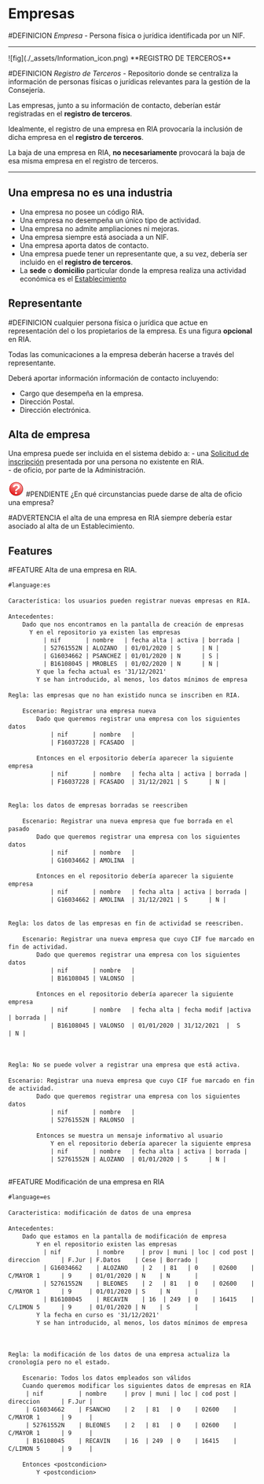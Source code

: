 # Empresas

#DEFINICION *Empresa -* Persona física o jurídica identificada por un NIF.

<hr>
![fig](./_assets/Information_icon.png)  **REGISTRO DE TERCEROS** 

#DEFINICION *Registro de Terceros -* Repositorio donde se centraliza la información de personas físicas o jurídicas relevantes para la gestión de la Consejería.
 
Las empresas, junto a su información de contacto, deberían estár registradas en el **registro de terceros**.

Idealmente, el registro de una empresa en RIA provocaría la inclusión de dicha empresa en el **registro de terceros**.

La baja de una empresa en RIA, **no necesariamente** provocará la baja de esa misma empresa en el registro de terceros.

<hr>


## Una empresa no es una industria
* Una empresa no posee un código RIA.
* Una empresa no desempeña un único tipo de actividad.
* Una empresa no admite ampliaciones ni mejoras.
* Una empresa siempre está asociada a un NIF.
* Una empresa aporta datos de contacto.
* Una empresa puede tener un representante que, a su vez, debería ser incluido en el **registro de terceros**.
* La **sede** o **domicilio** particular donde la empresa realiza una actividad económica es el  [Establecimiento](Establecimientos)


## Representante
#DEFINICION cualquier persona física o jurídica que actue en representación del o los propietarios de la empresa. Es una figura **opcional** en RIA.

Todas las comunicaciones a la empresa deberán hacerse a través del representante.

Deberá aportar información información de contacto incluyendo:
- Cargo que desempeña en la empresa.
- Dirección Postal.
- Dirección electrónica.



## Alta de empresa
Una empresa puede ser incluida en el sistema debido a:
	- una [Solicitud de inscripción](../Solicitudes) presentada por una persona no existente en RIA.	
	- de oficio, por parte de la Administración.

![fig](./_assets/red_question_icon.png) #PENDIENTE ¿En qué circunstancias puede darse de alta de oficio una empresa?

#ADVERTENCIA  el alta de una empresa en RIA siempre debería estar asociado al alta de un Establecimiento.


## Features
#FEATURE Alta de una empresa en RIA.
```Gherkin
#language:es

Característica: los usuarios pueden registrar nuevas empresas en RIA.

Antecedentes: 
	Dado que nos encontramos en la pantalla de creación de empresas
	  Y en el repositorio ya existen las empresas
		  | nif       | nombre   | fecha alta | activa | borrada |
		  | 52761552N | ALOZANO  | 01/01/2020 | S      | N |
		  | G16034662 | PSANCHEZ | 01/01/2020 | N      | S |
		  | B16108045 | MROBLES  | 01/02/2020 | N      | N |
		Y que la fecha actual es '31/12/2021'
		Y se han introducido, al menos, los datos mínimos de empresa
		
Regla: las empresas que no han existido nunca se inscriben en RIA.

	Escenario: Registrar una empresa nueva
		Dado que queremos registrar una empresa con los siguientes datos 
			| nif       | nombre   | 
			| F16037228 | FCASADO  | 
				
		Entonces en el erpositorio debería aparecer la siguiente empresa
			| nif       | nombre   | fecha alta | activa | borrada |
			| F16037228 | FCASADO  | 31/12/2021 | S      | N |


Regla: los datos de empresas borradas se reescriben

	Escenario: Registrar una nueva empresa que fue borrada en el pasado
		Dado que queremos registrar una empresa con los siguientes datos 
			| nif       | nombre   | 
			| G16034662 | AMOLINA  | 
				
		Entonces en el repositorio debería aparecer la siguiente empresa
			| nif       | nombre   | fecha alta | activa | borrada |
			| G16034662 | AMOLINA  | 31/12/2021 | S      | N |


Regla: los datos de las empresas en fin de actividad se reescriben.

	Escenario: Registrar una nueva empresa que cuyo CIF fue marcado en fin de actividad.
		Dado que queremos registrar una empresa con los siguientes datos 
			| nif       | nombre   | 
			| B16108045 | VALONSO  | 
				
		Entonces en el repositorio debería aparecer la siguiente empresa
			| nif       | nombre   | fecha alta | fecha modif |activa | borrada |
			| B16108045 | VALONSO  | 01/01/2020 | 31/12/2021  |  S    | N |		



Regla: No se puede volver a registrar una empresa que está activa.

Escenario: Registrar una nueva empresa que cuyo CIF fue marcado en fin de actividad.
		Dado que queremos registrar una empresa con los siguientes datos 
			| nif       | nombre   | 
			| 52761552N | RALONSO  | 
				
		Entonces se muestra un mensaje informativo al usuario
			Y en el repositorio debería aparecer la siguiente empresa
			| nif       | nombre   | fecha alta | activa | borrada |
			| 52761552N | ALOZANO  | 01/01/2020 | S      | N |


```

#FEATURE Modificación de una empresa en RIA
```Gherkin
#language=es

Caracteristica: modificación de datos de una empresa

Antecedentes: 
	Dado que estamos en la pantalla de modificación de empresa
		Y en el repositorio existen las empresas  
		  | nif          | nombre     | prov | muni | loc | cod post | direccion      | F.Jur | F.Datos    | Cese | Borrado |  
		  | G16034662    | ALOZANO    | 2   | 81   | 0    | 02600    | C/MAYOR 1      | 9     | 01/01/2020 | N    | N       |  
		  | 52761552N    | BLEONES    | 2   | 81   | 0    | 02600    | C/MAYOR 1      | 9     | 01/01/2020 | S    | N       |  
		  | B16108045    | RECAVIN    | 16  | 249  | 0    | 16415    | C/LIMON 5      | 9     | 01/01/2020 | N    | S       |  
		Y la fecha en curso es '31/12/2021'
		Y se han introducido, al menos, los datos mínimos de empresa



Regla: la modificación de los datos de una empresa actualiza la cronología pero no el estado.

	Escenario: Todos los datos empleados son válidos 
	Cuando queremos modificar los siguientes datos de empresas en RIA
	 | nif          | nombre     | prov | muni | loc | cod post | direccion      | F.Jur |  
	 | G16034662    | FSANCHO    | 2   | 81   | 0    | 02600    | C/MAYOR 1      | 9     | 
	 | 52761552N    | BLEONES    | 2   | 81   | 0    | 02600    | C/MAYOR 1      | 9     | 
	 | B16108045    | RECAVIN    | 16  | 249  | 0    | 16415    | C/LIMON 5      | 9     | 	 
	
	Entonces <postcondicion>
		Y <postcondicion>
	
```